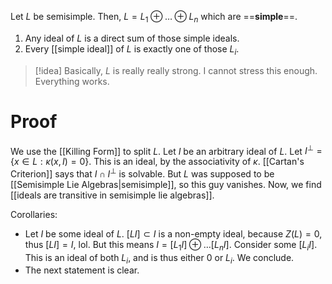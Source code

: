 Let $L$ be semisimple. Then, $L = L_1\oplus \dots \oplus L_n$ which are ==**simple**==.
1. Any ideal of $L$ is a direct sum of those simple ideals.
2. Every [[simple ideal]] of $L$ is exactly one of those $L_i$.

>[!idea]
>Basically, $L$ is really really strong. I cannot stress this enough. Everything works.
# Proof

We use the [[Killing Form]] to split $L$. Let $I$ be an arbitrary ideal of $L$. Let $I^\perp = \{x\in L: \kappa(x,I) = 0\}$. This is an ideal, by the associativity of $\kappa$. [[Cartan's Criterion]] says that $I\cap I^\perp$ is solvable. But $L$ was supposed to be [[Semisimple Lie Algebras|semisimple]], so this guy vanishes. Now, we find [[ideals are transitive in semisimple lie algebras]].

Corollaries:
- Let $I$ be some ideal of $L$. $[LI]\subset I$ is a non-empty ideal, because $Z(L) = 0$, thus $[LI] = I$, lol. But this means $I = [L_1I]\oplus\dots [L_nI]$. Consider some $[L_i I]$. This is an ideal of both $L_i$, and is thus either $0$ or $L_i$. We conclude.
- The next statement is clear.